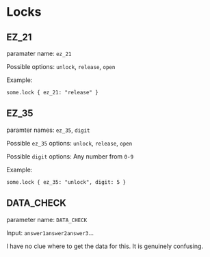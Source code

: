 # Locks

## EZ_21

paramater name: `ez_21`

Possible options: `unlock`, `release`, `open`

Example:

`some.lock { ez_21: "release" }`

## EZ_35

paramter names: `ez_35`, `digit`

Possible `ez_35` options: `unlock`, `release`, `open`

Possible `digit` options: Any number from `0-9`

Example:

`some.lock { ez_35: "unlock", digit: 5 }`

## DATA_CHECK

parameter name: `DATA_CHECK`

Input: `answer1answer2answer3`...

I have no clue where to get the data for this. It is genuinely confusing. 
